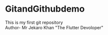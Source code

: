 # GitandGithubdemo
This is my first git repository
<br>
Author- Mr Jekaro Khan "The Flutter Devoloper"

